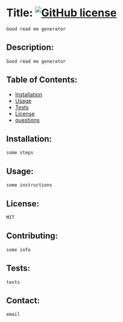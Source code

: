 
# Title: [![GitHub license](https://img.shields.io/badge/license-MIT-blue.svg)](https://github.com/good-read-me-generator)
    Good read me generator
    
## Description:
    Good read me generator
   

## Table of Contents:

* [Installation ](#Installation)
* [Usage](#Usage)
* [Tests](#Tests)
* [License](#License)
* [questions](#questions)

    

## Installation:
    some steps

## Usage:
    some instructions

## License:
    MIT

## Contributing:
    some info

## Tests:
    tests

## Contact:
    email
    